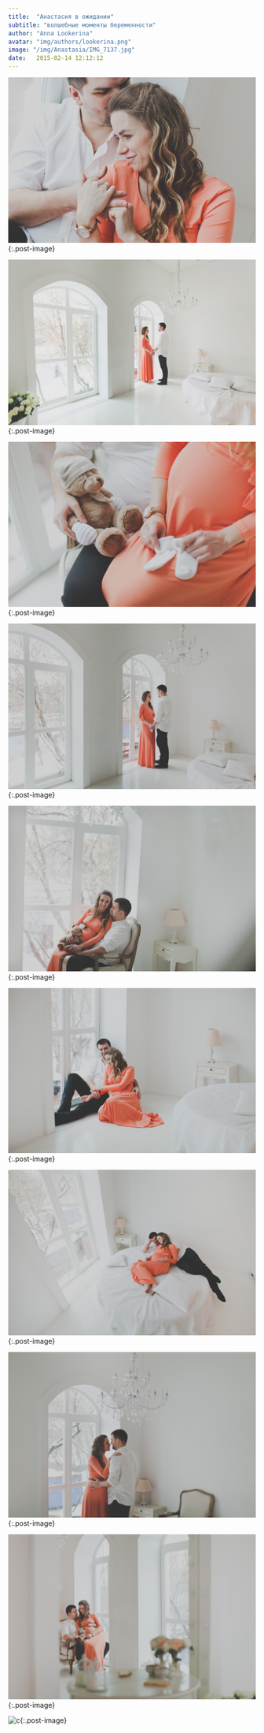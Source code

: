 ```yaml
---
title:  "Анастасия в ожидании"
subtitle: "волшебные моменты беременности"
author: "Anna Lookerina"
avatar: "img/authors/lookerina.png"
image: "/img/Anastasia/IMG_7137.jpg"
date:   2015-02-14 12:12:12
---
```

![c](./img/Anastasia/IMG_7137.jpg){:.post-image}

![c](./img/Anastasia/IMG_7166.jpg){:.post-image}

![c](./img/Anastasia/IMG_7241.jpg){:.post-image}

![c](./img/Anastasia/IMG_7172.jpg){:.post-image}

![c](./img/Anastasia/IMG_7353.jpg){:.post-image}

![c](./img/Anastasia/IMG_7148.jpg){:.post-image}

![c](./img/Anastasia/IMG_7202.jpg){:.post-image}

![c](./img/Anastasia/IMG_7360.jpg){:.post-image}

![c](./img/Anastasia/IMG_7334.jpg){:.post-image}

![c](./img/Anastasia/IMG_7219.jpg ){:.post-image}
